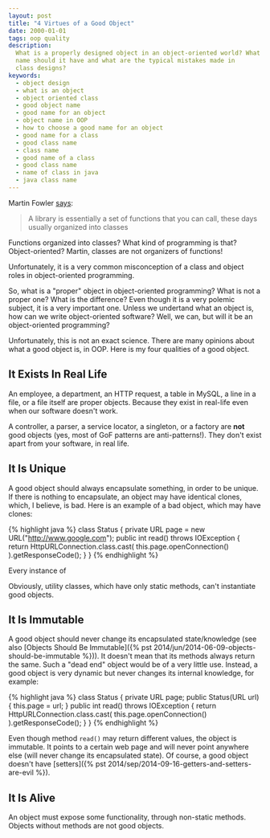 ```yaml
---
layout: post
title: "4 Virtues of a Good Object"
date: 2000-01-01
tags: oop quality
description:
  What is a properly designed object in an object-oriented world? What
  name should it have and what are the typical mistakes made in
  class designs?
keywords:
  - object design
  - what is an object
  - object oriented class
  - good object name
  - good name for an object
  - object name in OOP
  - how to choose a good name for an object
  - good name for a class
  - good class name
  - class name
  - good name of a class
  - good class name
  - name of class in java
  - java class name
---
```


Martin Fowler [says](http://martinfowler.com/bliki/InversionOfControl.html):

> A library is essentially a set of functions that you can call,
these days usually organized into classes

Functions organized into classes? What kind of programming is that?
Object-oriented? Martin, classes are not organizers of functions!

Unfortunately, it is a very common misconception of a class and object
roles in object-oriented programming.

So, what is a "proper" object in object-oriented programming? What is not
a proper one? What is the difference? Even though it is a very polemic subject, it is
a very important one. Unless we undertand what an object is, how can
we write object-oriented software? Well, we can, but will it be
an object-oriented programming?

Unfortunately, this is not an exact science. There are many opinions
about what a good object is, in OOP. Here is my four qualities
of a good object.

<!--more-->

## It Exists In Real Life

An employee, a department, an HTTP request, a table in MySQL,
a line in a file, or a file itself are proper objects. Because they exist in
real-life even when our software doesn't work.

A controller, a parser, a service locator,
a singleton, or a factory are **not** good objects
(yes, most of GoF patterns are anti-patterns!).
They don't exist apart from your software, in real life.

## It Is Unique

A good object should always encapsulate something, in order
to be unique. If there is nothing to encapsulate, an object may
have identical clones, which, I believe, is bad. Here is an example
of a bad object, which may have clones:

{% highlight java %}
class Status {
  private URL page = new URL("http://www.google.com");
  public int read() throws IOException {
    return HttpURLConnection.class.cast(
      this.page.openConnection()
    ).getResponseCode();
  }
}
{% endhighlight %}

Every instance of

Obviously, utility classes, which have only static methods,
can't instantiate good objects.

## It Is Immutable

A good object should never change its encapsulated state/knowledge
(see also [Objects Should Be Immutable]({% pst 2014/jun/2014-06-09-objects-should-be-immutable %})).
It doesn't mean that its methods always return the same. Such a "dead end" object
would be of a very little use. Instead, a good object is very dynamic
but never changes its internal knowledge, for example:

{% highlight java %}
class Status {
  private URL page;
  public Status(URL url) {
    this.page = url;
  }
  public int read() throws IOException {
    return HttpURLConnection.class.cast(
      this.page.openConnection()
    ).getResponseCode();
  }
}
{% endhighlight %}

Even though method `read()` may return different values, the
object is immutable. It points to a certain web page and will
never point anywhere else (will never change its encapsulated state).
Of course, a good object doesn't have
[setters]({% pst 2014/sep/2014-09-16-getters-and-setters-are-evil %}).

## It Is Alive

An object must expose some functionality, through non-static methods.
Objects without methods are not good objects.

